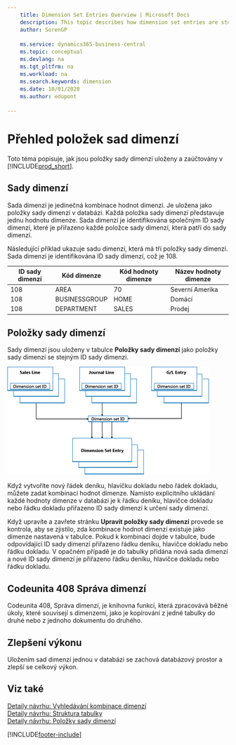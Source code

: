 ```yaml
---
    title: Dimension Set Entries Overview | Microsoft Docs
    description: This topic describes how dimension set entries are stored and posted in Dynamcis 365.
    author: SorenGP

    ms.service: dynamics365-business-central
    ms.topic: conceptual
    ms.devlang: na
    ms.tgt_pltfrm: na
    ms.workload: na
    ms.search.keywords: dimension
    ms.date: 10/01/2020
    ms.author: edupont

---
```

# Přehled položek sad dimenzí
Toto téma popisuje, jak jsou položky sady dimenzí uloženy a zaúčtovány v [!INCLUDE[prod_short](includes/prod_short.md)].

## Sady dimenzí
Sada dimenzí je jedinečná kombinace hodnot dimenzí. Je uložena jako položky sady dimenzí v databázi. Každá položka sady dimenzí představuje jednu hodnotu dimenze. Sada dimenzí je identifikována společným ID sady dimenzí, které je přiřazeno každé položce sady dimenzí, která patří do sady dimenzí.

Následující příklad ukazuje sadu dimenzí, která má tři položky sady dimenzí. Sada dimenzí je identifikována ID sady dimenzí, což je 108.

| ID sady dimenzí | Kód dimenze | Kód hodnoty dimenze | Název hodnoty dimenze |
|----------------------|--------------------|--------------------------|--------------------------|  
| 108 | AREA | 70 | Severní Amerika |
| 108 | BUSINESSGROUP | HOME | Domácí |
| 108 | DEPARTMENT | SALES | Prodej |

## Položky sady dimenzí
Sady dimenzí jsou uloženy v tabulce **Položky sady dimenzí** jako položky sady dimenzí se stejným ID sady dimenzí.

![Tok položek sady dimenzí](media/dimensionentrynav7.png "Tok položek sady dimenzí")

Když vytvoříte nový řádek deníku, hlavičku dokladu nebo řádek dokladu, můžete zadat kombinaci hodnot dimenze. Namísto explicitního ukládání každé hodnoty dimenze v databázi je k řádku deníku, hlavičce dokladu nebo řádku dokladu přiřazeno ID sady dimenzí k určení sady dimenzí.

Když upravíte a zavřete stránku **Upravit položky sady dimenzí** provede se kontrola, aby se zjistilo, zda kombinace hodnot dimenzí existuje jako dimenze nastavená v tabulce. Pokud k kombinaci dojde v tabulce, bude odpovídající ID sady dimenzí přiřazeno řádku deníku, hlavičce dokladu nebo řádku dokladu. V opačném případě je do tabulky přidána nová sada dimenzí a nové ID sady dimenzí je přiřazeno řádku deníku, hlavičce dokladu nebo řádku dokladu.

## Codeunita 408 Správa dimenzí
Codeunita 408, Správa dimenzí, je knihovna funkcí, která zpracovává běžné úkoly, které souvisejí s dimenzemi, jako je kopírování z jedné tabulky do druhé nebo z jednoho dokumentu do druhého.

## Zlepšení výkonu
Uložením sad dimenzí jednou v databázi se zachová databázový prostor a zlepší se celkový výkon.

## Viz také
[Detaily návrhu: Vyhledávání kombinace dimenzí](design-details-searching-for-dimension-combinations.md)   
[Detaily návrhu: Struktura tabulky](design-details-table-structure.md)   
[Detaily návrhu: Položky sady dimenzí](design-details-dimension-set-entries.md)


[!INCLUDE[footer-include](includes/footer-banner.md)]